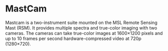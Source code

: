 # MastCam
Mastcam is a two-instrument suite mounted on the MSL Remote Sensing Mast (RSM). 
It provides multiple spectra and true-color imaging with two cameras. The cameras can take true-color images at 
1600×1200 pixels and up to 10 frames per second hardware-compressed video at 720p (1280×720).
